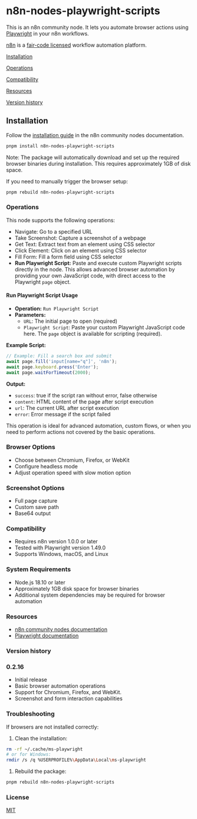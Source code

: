 # n8n-nodes-playwright-scripts

This is an n8n community node. It lets you automate browser actions using [Playwright](https://playwright.dev/) in your n8n workflows.

[n8n](https://n8n.io/) is a [fair-code licensed](https://docs.n8n.io/reference/license/) workflow automation platform.

[Installation](#installation)

[Operations](#operations)

[Compatibility](#compatibility)

[Resources](#resources)

[Version history](#version-history)

## Installation

Follow the [installation guide](https://docs.n8n.io/integrations/community-nodes/installation/) in the n8n community nodes documentation.

```bash
pnpm install n8n-nodes-playwright-scripts

```

Note: The package will automatically download and set up the required browser binaries during installation. This requires approximately 1GB of disk space.

If you need to manually trigger the browser setup:

```bash
pnpm rebuild n8n-nodes-playwright-scripts

```

### Operations

This node supports the following operations:

- Navigate: Go to a specified URL
- Take Screenshot: Capture a screenshot of a webpage
- Get Text: Extract text from an element using CSS selector
- Click Element: Click on an element using CSS selector
- Fill Form: Fill a form field using CSS selector
- **Run Playwright Script:** Paste and execute custom Playwright scripts directly in the node. This allows advanced browser automation by providing your own JavaScript code, with direct access to the Playwright `page` object.

#### Run Playwright Script Usage

- **Operation:** `Run Playwright Script`
- **Parameters:**
  - `URL`: The initial page to open (required)
  - `Playwright Script`: Paste your custom Playwright JavaScript code here. The `page` object is available for scripting (required).

**Example Script:**

```javascript
// Example: Fill a search box and submit
await page.fill('input[name="q"]', 'n8n');
await page.keyboard.press('Enter');
await page.waitForTimeout(2000);
```

**Output:**

- `success`: true if the script ran without error, false otherwise
- `content`: HTML content of the page after script execution
- `url`: The current URL after script execution
- `error`: Error message if the script failed

This operation is ideal for advanced automation, custom flows, or when you need to perform actions not covered by the basic operations.

### Browser Options

- Choose between Chromium, Firefox, or WebKit
- Configure headless mode
- Adjust operation speed with slow motion option

### Screenshot Options

- Full page capture
- Custom save path
- Base64 output

### Compatibility

- Requires n8n version 1.0.0 or later
- Tested with Playwright version 1.49.0
- Supports Windows, macOS, and Linux

### System Requirements

- Node.js 18.10 or later
- Approximately 1GB disk space for browser binaries
- Additional system dependencies may be required for browser automation

### Resources

- [n8n community nodes documentation](https://docs.n8n.io/integrations/community-nodes/)
- [Playwright documentation](https://playwright.dev/docs/intro)

### Version history

### 0.2.16

- Initial release
- Basic browser automation operations
- Support for Chromium, Firefox, and WebKit.
- Screenshot and form interaction capabilities

### Troubleshooting

If browsers are not installed correctly:

1. Clean the installation:

```bash
rm -rf ~/.cache/ms-playwright
# or for Windows:
rmdir /s /q %USERPROFILE%\AppData\Local\ms-playwright

```

1. Rebuild the package:

```bash
pnpm rebuild n8n-nodes-playwright-scripts

```

### License

[MIT](https://github.com/n8n-io/n8n-nodes-starter/blob/master/LICENSE.md)
